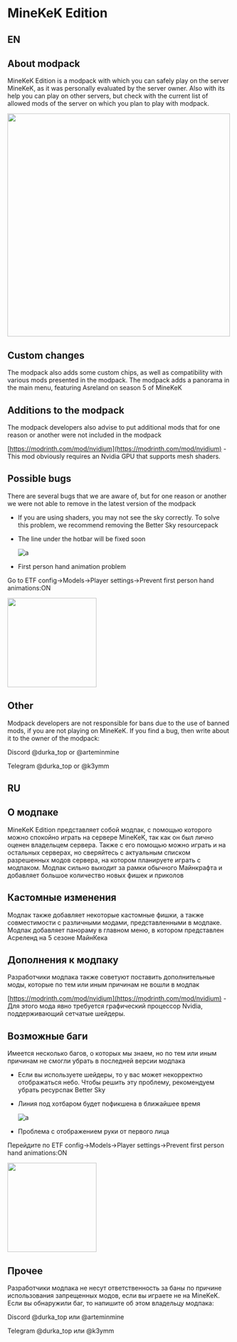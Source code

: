 <style>
  .minecraft_menu{
    align_items: center;
  }
</style>

# MineKeK Edition
## EN
## About modpack

MineKeK Edition is a modpack with which you can safely play on the server MineKeK, as it was personally evaluated by the server owner. Also with its help you can play on other servers, but check with the current list of allowed mods of the server on which you plan to play with modpack.

<img class="minecraft_menu" src="https://github.com/user-attachments/assets/ba56faae-dec4-4d0b-b4ad-e894b8921824" width="500">

## Custom changes

The modpack also adds some custom chips, as well as compatibility with various mods presented in the modpack. The modpack adds a panorama in the main menu, featuring Asreland on season 5 of MineKeK

## Additions to the modpack

The modpack developers also advise to put additional mods that for one reason or another were not included in the modpack

[https://modrinth.com/mod/nvidium](https://modrinth.com/mod/nvidium) - This mod obviously requires an Nvidia GPU that supports mesh shaders.

## Possible bugs

There are several bugs that we are aware of, but for one reason or another we were not able to remove in the latest version of the modpack

- If you are using shaders, you may not see the sky correctly. To solve this problem, we recommend removing the Better Sky resourcepack
- The line under the hotbar will be fixed soon

  ![а](https://cdn.modrinth.com/data/cached_images/9c1f8e582c1338b9d1021764f1c33f2fa52f9f2e.png)

- First person hand animation problem

Go to ETF config->Models->Player settings->Prevent first person hand animations:ON

<img src="https://github.com/user-attachments/assets/50a80e5d-3261-4ba7-a221-6f7cea08e072" width="200" height="200">

## Other

Modpack developers are not responsible for bans due to the use of banned mods, if you are not playing on MineKeK. If you find a bug, then write about it to the owner of the modpack:

Discord @durka_top or @arteminmine

Telegram @durka_top or @k3ymm

## RU
## О модпаке

MineKeK Edition представляет собой модпак, с помощью которого можно спокойно играть на сервере MineKeK, так как он был лично оценен владельцем сервера. Также с его помощью можно играть и на остальных серверах, но сверяйтесь с актуальным списком разрешенных модов сервера, на котором планируете играть с модпаком. Модпак сильно выходит за рамки обычного Майнкрафта и добавляет большое количество новых фишек и приколов

## Кастомные изменения

Модпак также добавляет некоторые кастомные фишки, а также совместимости с различными модами, представленными в модпаке. Модпак добавляет панораму в главном меню, в котором представлен Асреленд на 5 сезоне МайнКека

## Дополнения к модпаку

Разработчики модпака также советуют поставить дополнительные моды, которые по тем или иным причинам не вошли в модпак

[https://modrinth.com/mod/nvidium](https://modrinth.com/mod/nvidium) - Для этого мода явно требуется графический процессор Nvidia, поддерживающий сетчатые шейдеры.

## Возможные баги
Имеется несколько багов, о которых мы знаем, но по тем или иным причинам не смогли убрать в последней версии модпака

- Если вы используете шейдеры, то у вас может некорректно отображаться небо. Чтобы решить эту проблему, рекомендуем убрать ресурспак Better Sky
- Линия под хотбаром будет пофикшена в ближайшее время
  
  ![а](https://cdn.modrinth.com/data/cached_images/9c1f8e582c1338b9d1021764f1c33f2fa52f9f2e.png)
- Проблема с отображением руки от первого лица

Перейдите по ETF config->Models->Player settings->Prevent first person hand animations:ON

<img src="https://github.com/user-attachments/assets/50a80e5d-3261-4ba7-a221-6f7cea08e072" width="200" height="200">

## Прочее

Разработчики модпака не несут ответственность за баны по причине использования запрещенных модов, если вы играете не на MineKeK. Если вы обнаружили баг, то напишите об этом владельцу модпака:

Discord @durka_top или @arteminmine

Telegram @durka_top или @k3ymm
